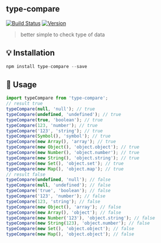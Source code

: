 ## type-compare

[![Build Status](https://travis-ci.org/reming0227/type-compare.svg?branch=master)](https://travis-ci.org/reming0227/type-compare)
[![Version](https://img.shields.io/badge/npm-1.0.0-blue.svg)](https://www.npmjs.com/package/type-compare)

> better simple to check type of data

## :bulb: Installation

```javascript
npm install type-compare --save
```

## :wrench: Usage
```javascript
import typeCompare from 'type-compare';
// result true
typeCompare(null, 'null'); // true
typeCompare(undefined, 'undefined'); // true
typeCompare(true, 'boolean'); // true
typeCompare(123, 'number'); // true
typeCompare('123', 'string'); // true
typeCompare(Symbol(), 'symbol'); // true
typeCompare(new Array(), 'array'); // true
typeCompare(new Object(), 'object.object'); // true
typeCompare(new Number(), 'object.number'); // true
typeCompare(new String(), 'object.string'); // true
typeCompare(new Set(), 'object.set'); // true
typeCompare(new Map(), 'object.map'); // true
// result false
typeCompare(undefined, 'null'); // false
typeCompare(null, 'undefined'); // false
typeCompare('true', 'boolean'); // false
typeCompare('123', 'number'); // false
typeCompare(123, 'string'); // false
typeCompare(new Object(), 'array'); // false
typeCompare(new Array(), 'object'); // false
typeCompare(new Number('123'), 'object.string'); // false
typeCompare(new String(123), 'object.number'); // false
typeCompare(new Set(), 'object.object'); // false
typeCompare(new Map(), 'object.object'); // false
```